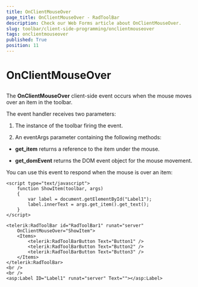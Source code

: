 ```yaml
---
title: OnClientMouseOver
page_title: OnClientMouseOver - RadToolBar
description: Check our Web Forms article about OnClientMouseOver.
slug: toolbar/client-side-programming/onclientmouseover
tags: onclientmouseover
published: True
position: 11
---
```


# OnClientMouseOver

## 

The **OnClientMouseOver** client-side event occurs when the mouse moves over an item in the toolbar.

The event handler receives two parameters:

1. The instance of the toolbar firing the event.

1. An eventArgs parameter containing the following methods:

* **get_item** returns a reference to the item under the mouse.

* **get_domEvent** returns the DOM event object for the mouse movement.

You can use this event to respond when the mouse is over an item:

````ASPNET	
<script type="text/javascript">
    function ShowItem(toolbar, args) 
    {
        var label = document.getElementById("Label1");
        label.innerText = args.get_item().get_text();
    }
</script>

<telerik:RadToolBar id="RadToolBar1" runat="server"
	OnClientMouseOver="ShowItem">  
    <Items>    
		<telerik:RadToolBarButton Text="Button1" />     
		<telerik:RadToolBarButton Text="Button2" />    
		<telerik:RadToolBarButton Text="Button3" /> 
    </Items>
</telerik:RadToolBar>
<br />
<br />
<asp:Label ID="Label1" runat="server" Text=""></asp:Label>
````


